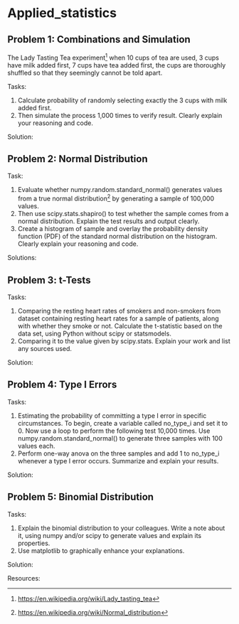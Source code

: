 
# Applied_statistics
## Problem 1: Combinations and Simulation

The Lady Tasting Tea experiment[^1] when 10 cups of tea are used, 3 cups have milk added first, 7 cups have tea added first, the cups are thoroughly shuffled so that they seemingly cannot be told apart. 

Tasks:
1.  Calculate probability of randomly selecting exactly the 3 cups with milk added first.
2.  Then simulate the process 1,000 times to verify result. Clearly explain your reasoning and code.

Solution:


## Problem 2: Normal Distribution

Task:
1.  Evaluate whether numpy.random.standard_normal() generates values from a true normal distribution[^2] by generating a sample of 100,000 values. 
2.  Then use scipy.stats.shapiro() to test whether the sample comes from a normal distribution. Explain the test results and output clearly. 
3. Create a histogram of sample and overlay the probability density function (PDF) of the standard normal distribution on the histogram. Clearly explain your reasoning and code.

Solutions:


## Problem 3: t-Tests

Tasks:
1.  Comparing the resting heart rates of smokers and non-smokers from dataset containing resting heart rates for a sample of patients, along with whether they smoke or not. Calculate the t-statistic based on the data set, using Python without scipy or statsmodels. 
2. Comparing it to the value given by scipy.stats. Explain your work and list any sources used.

Solution:


## Problem 4: Type I Errors

Tasks: 
1.  Estimating the probability of committing a type I error in specific circumstances. To begin, create a variable called no_type_i and set it to 0. Now use a loop to perform the following test 10,000 times.
Use numpy.random.standard_normal() to generate three samples with 100 values each.
2. Perform one-way anova on the three samples and add 1 to no_type_i whenever a type I error occurs.
Summarize and explain your results.

Solution:

## Problem 5: Binomial Distribution
Tasks:
1.  Explain the binomial distribution to your colleagues. Write a note about it, using numpy and/or scipy to generate values and explain its properties. 
2. Use matplotlib to graphically enhance your explanations.

Solution:


Resources:
[^1]:   https://en.wikipedia.org/wiki/Lady_tasting_tea 
[^2]:   https://en.wikipedia.org/wiki/Normal_distribution




